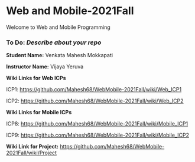 # Web and Mobile-2021Fall
Welcome to Web and Mobile Programming

### To Do: _Describe about your repo_

**Student Name:** Venkata Mahesh Mokkapati

**Instructor Name:** Vijaya Yeruva

**Wiki Links for Web ICPs**

ICP1: https://github.com/Mahesh68/WebMobile-2021Fall/wiki/Web_ICP1

ICP2: https://github.com/Mahesh68/WebMobile-2021Fall/wiki/Web_ICP2


**Wiki Links for Mobile ICPs**

ICP8: https://github.com/Mahesh68/WebMobile-2021Fall/wiki/Mobile_ICP1

ICP9: https://github.com/Mahesh68/WebMobile-2021Fall/wiki/Mobile_ICP2


**Wiki Link for Project:** https://github.com/Mahesh68/WebMobile-2021Fall/wiki/Project 
